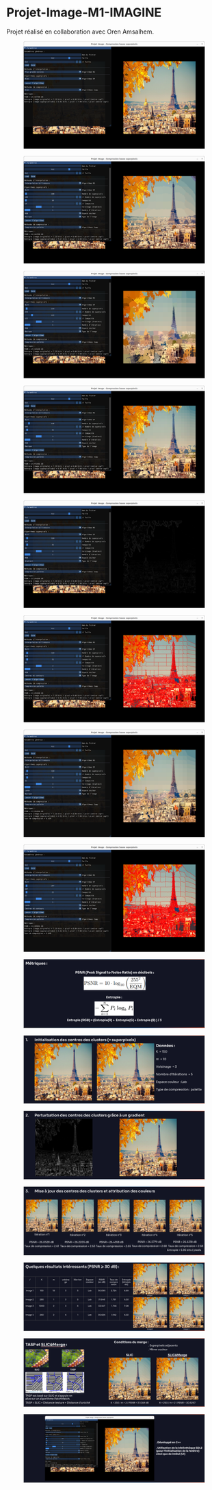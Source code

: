 # Projet-Image-M1-IMAGINE



Projet réalisé en collaboration avec Oren Amsalhem.



<center><figure>   <img src="Screens/1.png" alt="Cercle simple">   <figcaption></figcaption> </figure> </center>

<center><figure>   <img src="Screens/2.png" alt="Cercle simple">   <figcaption></figcaption> </figure> </center>

<center><figure>   <img src="Screens/3.png" alt="Cercle simple">   <figcaption></figcaption> </figure> </center>

<center><figure>   <img src="Screens/4.png" alt="Cercle simple">   <figcaption></figcaption> </figure> </center>

<center><figure>   <img src="Screens/5.png" alt="Cercle simple">   <figcaption></figcaption> </figure> </center>

<center><figure>   <img src="Screens/6.png" alt="Cercle simple">   <figcaption></figcaption> </figure> </center>

<center><figure>   <img src="Screens/7.png" alt="Cercle simple">   <figcaption></figcaption> </figure> </center>

<center><figure>   <img src="Screens/8.png" alt="Cercle simple">   <figcaption></figcaption> </figure> </center>

<center><figure>   <img src="Screens/9.png" alt="Cercle simple">   <figcaption></figcaption> </figure> </center>

<center><figure>   <img src="Screens/10.png" alt="Cercle simple">   <figcaption></figcaption> </figure> </center>

<center><figure>   <img src="Screens/11.png" alt="Cercle simple">   <figcaption></figcaption> </figure> </center>

<center><figure>   <img src="Screens/12.png" alt="Cercle simple">   <figcaption></figcaption> </figure> </center>

<center><figure>   <img src="Screens/13.png" alt="Cercle simple">   <figcaption></figcaption> </figure> </center>

<center><figure>   <img src="Screens/14.png" alt="Cercle simple">   <figcaption></figcaption> </figure> </center>

<center><figure>   <img src="Screens/15.png" alt="Cercle simple">   <figcaption></figcaption> </figure> </center>